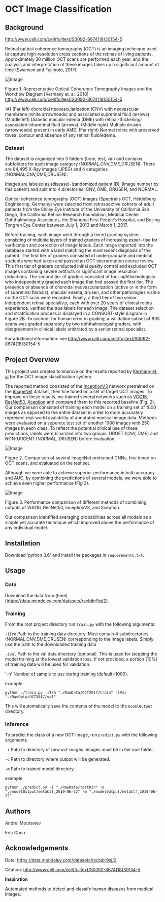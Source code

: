 ﻿# OCT Image Classification

## Background

http://www.cell.com/cell/fulltext/S0092-8674(18)30154-5

Retinal optical coherence tomography (OCT) is an imaging technique used to capture high-resolution cross sections of the retinas of living patients. Approximately 30 million OCT scans are performed each year, and the analysis and interpretation of these images takes up a significant amount of time (Swanson and Fujimoto, 2017).

![Image](https://github.com/amourav/OCT-Image-Classification/blob/cleanCode3/pics/2018.Kermany.Identifying%20Medical%20Diagnoses%20and%20Treatable%20Diseases%20by%20Image-Based%20Deep%20Learning_fig2.jpg)

Figure 1. Representative Optical Coherence Tomography Images and the Workflow Diagram [Kermany et. al. 2018] http://www.cell.com/cell/fulltext/S0092-8674(18)30154-5

(A) (Far left) choroidal neovascularization (CNV) with neovascular membrane (white arrowheads) and associated subretinal fluid (arrows). (Middle left) Diabetic macular edema (DME) with retinal-thickening-associated intraretinal fluid (arrows). (Middle right) Multiple drusen (arrowheads) present in early AMD. (Far right) Normal retina with preserved foveal contour and absence of any retinal fluid/edema.


### Dataset

The dataset is organized into 3 folders (train, test, val) and contains subfolders for each image category (NORMAL,CNV,DME,DRUSEN). There are 84,495 X-Ray images (JPEG) and 4 categories (NORMAL,CNV,DME,DRUSEN).

Images are labeled as (disease)-(randomized patient ID)-(image number by this patient) and split into 4 directories: CNV, DME, DRUSEN, and NORMAL.

Optical coherence tomography (OCT) images (Spectralis OCT, Heidelberg Engineering, Germany) were selected from retrospective cohorts of adult patients from the Shiley Eye Institute of the University of California San Diego, the California Retinal Research Foundation, Medical Center Ophthalmology Associates, the Shanghai First People’s Hospital, and Beijing Tongren Eye Center between July 1, 2013 and March 1, 2017.

Before training, each image went through a tiered grading system consisting of multiple layers of trained graders of increasing exper- tise for verification and correction of image labels. Each image imported into the database started with a label matching the most recent diagnosis of the patient. The first tier of graders consisted of undergraduate and medical students who had taken and passed an OCT interpretation course review. This first tier of graders conducted initial quality control and excluded OCT images containing severe artifacts or significant image resolution reductions. The second tier of graders consisted of four ophthalmologists who independently graded each image that had passed the first tier. The presence or absence of choroidal neovascularization (active or in the form of subretinal fibrosis), macular edema, drusen, and other pathologies visible on the OCT scan were recorded. Finally, a third tier of two senior independent retinal specialists, each with over 20 years of clinical retina experience, verified the true labels for each image. The dataset selection and stratification process is displayed in a CONSORT-style diagram in Figure 2B. To account for human error in grading, a validation subset of 993 scans was graded separately by two ophthalmologist graders, with disagreement in clinical labels arbitrated by a senior retinal specialist.

For additional information: see http://www.cell.com/cell/fulltext/S0092-8674(18)30154-5


## Project Overview

This project was created to improve on the results reported by [Kermany et. al](https://www.cell.com/cell/fulltext/S0092-8674(18)30154-5) for the OCT image classification system.

The reported method consisted of the [InceptionV3](https://arxiv.org/abs/1512.00567) network pretrained on the [ImageNet](http://www.image-net.org/) dataset, then fine tuned on a set of target OCT images. To improve on these results, we trained several networks such as [VGG16](https://arxiv.org/abs/1409.1556), [ResNet50](https://arxiv.org/abs/1512.03385), [Xception](https://arxiv.org/abs/1610.02357) and compared them to this reported baseline (Fig. 2). Our comparison consisted of training each model on a training set of 1000 images as opposed to the entire dataset in order to more accurately represent real-world avalability of annotated medical image data. Methods were evaluated on a seperete test set of another 1000 images with 250 images in each class. To reflect the potential clinical use of these predictions, labels were binarized into two groups: URGET (CNV, DME) and NON-URGENT (NORMAL, DRUSEN) before evaluation.

![Image](https://github.com/amourav/OCT-Image-Classification/blob/cleanCode3/pics/comparison.png)

Figure 2. Comparison of several ImageNet pretrained CNNs, fine tuned on OCT scans, and evaluated on the test set.

Although we were able to achieve superior performance in both accuracy and AUC, by combining the predictions of several models, we were able to achieve even higher performance (Fig 3).

![Image](https://github.com/amourav/OCT-Image-Classification/blob/cleanCode3/pics/meta.png)

Figure 3. Performance comparison of different methods of combining outputs of VGG16, ResNet50, InceptionV3, and Xception.

Our comparison identified averaging probabilities across all models as a simple yet accurate technique which improved above the performance of any individual model. 

## Installation

Download 'python 3.6' and install the packages in `requerements.txt`.

## Usage

### Data

Download the data from (here)[https://data.mendeley.com/datasets/rscbjbr9sj/2].

### Training

From the root project directory run `train.py` with the following arguments:

`-iTrn` Path to the training data directory. Must contain 4 subdirectories (NORMAL,CNV,DME,DRUSEN) corresponding to the image labels. Simply use the path to the downloaded training data

`-iVal` Path to the val data directory (optional). This is used for stopping the model training at the lowest validation loss. If not provided, a portion (10%) of training data will be used for validation.

'-n' Number of sample to use during training (default=1000).


example:
```
python ./train.py -iTrn "./RawData/OCT2017/train" -iVal "./RawData/OCT2017/val"
```


This will automatically save the contents of the model to the `modelOutput` directory.

### Inference

To predict the class of a new OCT image, run `predict.py` with the following arguments

`-i` Path to directory of new oct images. Images must be in the root folder.


`-o` Path to directory where output will be generated.


`-m` Path to trained model directory.

example:
```
python ./predict.py -i "./RawData/testDir" -o "./modelOutput/metaClf_2019-06-22" -m "./modelOutput/metaClf_2019-06-22"
```



## Authors

Andrei Mouraviev

Eric Chou


## Acknowledgements

Data: https://data.mendeley.com/datasets/rscbjbr9sj/2

Citation: http://www.cell.com/cell/fulltext/S0092-8674(18)30154-5

**Inspiration**

Automated methods to detect and classify human diseases from medical images.
